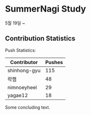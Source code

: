 # SummerNagi Study

5월 19일 ~ 

## Contribution Statistics

Push Statistics:

| Contributor | Pushes |
| ----------- | ------ |
| shinhong-gyu | 115 |
| 락햄 | 48 |
| nimnoeyheel | 29 |
| yagae12 | 18 |

Some concluding text.
